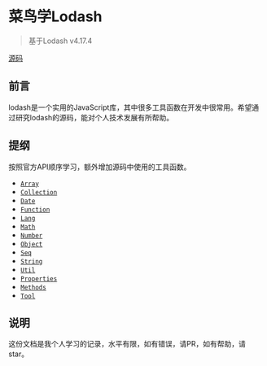 # 菜鸟学Lodash 

> 基于Lodash v4.17.4

<a href="./lodash.js">源码</a>

## 前言

lodash是一个实用的JavaScript库，其中很多工具函数在开发中很常用。希望通过研究lodash的源码，能对个人技术发展有所帮助。

## 提纲
  按照官方API顺序学习，额外增加源码中使用的工具函数。

* <a href="./Array.md">`Array`</a>
* <a href="./Collection.md">`Collection`</a>
* <a href="./Date.md">`Date`</a>
* <a href="./Function.md">`Function`</a>
* <a href="./Lang.md">`Lang`</a>
* <a href="./Math.md">`Math`</a>
* <a href="./Number.md">`Number`</a>
* <a href="./Object.md">`Object`</a>
* <a href="./Seq.md">`Seq`</a>
* <a href="./String.md">`String`</a>
* <a href="./Util.md">`Util`</a>
* <a href="./Properties.md">`Properties`</a>
* <a href="./Methods.md">`Methods`</a>
* <a href="./Tool.md">`Tool`</a>

## 说明

这份文档是我个人学习的记录，水平有限，如有错误，请PR，如有帮助，请star。


